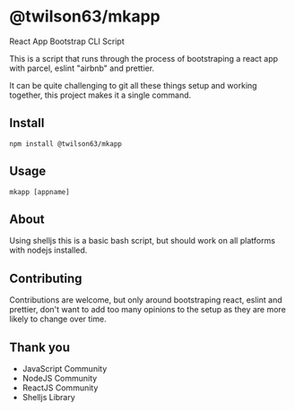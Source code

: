 # @twilson63/mkapp

React App Bootstrap CLI Script

This is a script that runs through the process of bootstraping a react app with parcel, eslint "airbnb" and prettier.

It can be quite challenging to git all these things setup and working together, this project makes it a single command.

## Install 

```
npm install @twilson63/mkapp
```

## Usage

```
mkapp [appname]
```

## About 

Using shelljs this is a basic bash script, but should work on all platforms with nodejs installed.

## Contributing

Contributions are welcome, but only around bootstraping react, eslint and prettier, don't want to add too many opinions to the setup as they are more likely to change over time.

## Thank you

* JavaScript Community
* NodeJS Community
* ReactJS Community
* Shelljs Library

